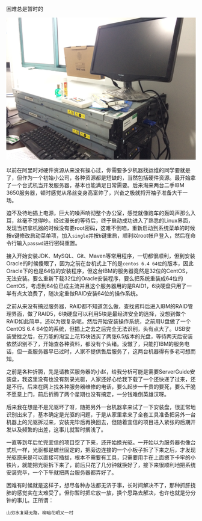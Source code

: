 困难总是暂时的

![开发服务器](myimg/IMG_0213.JPG)

以前在阿里时对硬件资源从来没有操心过，你需要多少机器找运维的同学要就是了，但作为一个初始小公司，各种资源都是短缺的，当然包括硬件资源。最开始拿了一个台式机当开发服务器，基本也能满足日常需要。后来淘来两台二手IBM 3650服务器，顿时感觉从吊丝变身高富帅了，兴奋之极就捋开袖子准备大干一场。

迫不及待地插上电源，巨大的噪声响彻整个办公室，感觉就像跑车的轰鸣声那么入耳，丝毫不觉得吵。经过漫长的等待后，终于启动成功进入了熟悉的Linux界面，发现当初拿机器的时候没有要root密码，这难不倒咱，重新启动到系统菜单的时候按`e`键修改启动菜单项，加入`single`并按`b`键重启，顺利以root帐户登入，然后在命令行输入`passwd`进行密码重置。

接入开始安装JDK、MySQL、Git、Maven等常用程序，一切都很顺利，但到安装Oracle的时候傻眼了，因为之前在台机式上下的是`centos 6.4 64位`的版本，因此Oracle下的也是64位的安装程序，但这台IBM的服务器竟然是32位的CentOS，无法安装。要么重新下载32位的Oracle安装程序，要么把系统重装成64位的CentOS，考虑到64位已成主流并且这个服务器用的是RAID1，6块硬盘只用了一半有点太浪费了，随决定重做RAID安装64位的操作系统。

之前从来没有搞过服务器，RAID都不知道怎么做，查找资料后进入IBM的RAID管理界面，做了RAID5，6块硬盘可以利用5块是最经济安全的选择，没想到做个RAID如此简单，还以为很复杂呢。然后开始安装操作系统，之前用U盘做了一个CentOS 6.4 64位的系统，但插上之去之后完全无法识别，头有点大了。USB安装受挫之后，在万能的淘宝上花15块钱买了两张6.5版本的光盘，等待两天后安装依然识别不了，开始查各种资料，都没有个头绪。没辙了，只能打IBM的服务电话，但一查服务器早已过时，人家不提供售后服务了，这两台机器得有多老可想而知。

之前是各种折腾，先是请教买服务器的小赵，给我分析可能是需要ServerGuide安装盘，我这里没有也没有刻录光驱，人家还好心给我下载了一个还快递了过来，还是不行。后来在网上找各种服务器维修的电话，要么起步一千贵的要死，要么干脆不愿意上门，前后折腾了两个星期也没有搞定，一分钱难倒英雄汉呀。

后来我在想是不是光驱坏了呀，随把另外一台机器拿来试了一下安装盘，很正常地识别出来了，基本确定是光驱的问题，于是从家里拿来了全套工具准备把另外一台机器上的光驱拆过来，安装完毕后再换回去，但随着宜信的项目进入紧张的后期开发以及频繁的出差，这事儿就暂时搁浅了。

一直等到年后忙完宜信的项目空了下来，还开始换光驱。一开始以为服务器也像台式机一样，光驱都是螺丝固定的，把旁边连接的一个小板子拆了下来之后，才发现光驱原来是可以直接可插拔，根本不需要有工具，只需要用手在上面摁下卡牢的小铁片，就能把光驱拆下来了，前后只花了几分钟就换好了，接下来很顺利地把系统安装完毕，一个下午就把两台服务器都弄好了。

困难有时候就是这样子，想尽各种办法都无济于事，长时间解决不了，那种抓肝挠肺的感觉实在太难受了。但你暂时把它放一放，换个思路去解决，也许也就是分分钟的事儿。正所谓：

```
山穷水复疑无路，柳暗花明又一村
```

